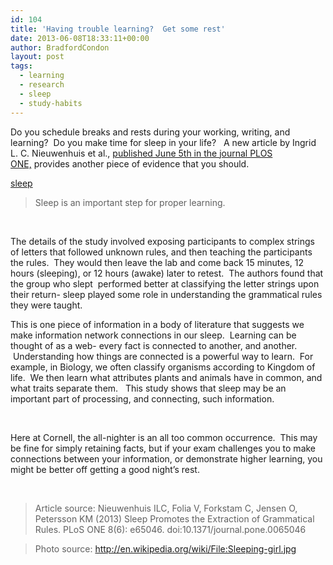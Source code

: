 ```yaml
---
id: 104
title: 'Having trouble learning?  Get some rest'
date: 2013-06-08T18:33:11+00:00
author: BradfordCondon
layout: post
tags:
  - learning
  - research
  - sleep
  - study-habits
---
```

Do you schedule breaks and rests during your working, writing, and learning?  Do you make time for sleep in your life?   A new article by Ingrid L. C. Nieuwenhuis et al., [published June 5th in the journal PLOS ONE,](http://www.plosone.org/article/info%3Adoi%2F10.1371%2Fjournal.pone.0065046) provides another piece of evidence that you should.

[sleep](/wp-content/uploads/2013/06/sleeping-girl.jpg)
>Sleep is an important step for proper learning.

&nbsp;

The details of the study involved exposing participants to complex strings of letters that followed unknown rules, and then teaching the participants the rules.  They would then leave the lab and come back 15 minutes, 12 hours (sleeping), or 12 hours (awake) later to retest.  The authors found that the group who slept  performed better at classifying the letter strings upon their return- sleep played some role in understanding the grammatical rules they were taught.

This is one piece of information in a body of literature that suggests we make information network connections in our sleep.  Learning can be thought of as a web- every fact is connected to another, and another.  Understanding how things are connected is a powerful way to learn.  For example, in Biology, we often classify organisms according to Kingdom of life.  We then learn what attributes plants and animals have in common, and what traits separate them.   This study shows that sleep may be an important part of processing, and connecting, such information.

&nbsp;

Here at Cornell, the all-nighter is an all too common occurrence.  This may be fine for simply retaining facts, but if your exam challenges you to make connections between your information, or demonstrate higher learning, you might be better off getting a good night&#8217;s rest.

&nbsp;

>Article source:
Nieuwenhuis ILC, Folia V, Forkstam C, Jensen O, Petersson KM (2013) Sleep Promotes the Extraction of Grammatical Rules. PLoS ONE 8(6): e65046. doi:10.1371/journal.pone.0065046

>Photo source:
http://en.wikipedia.org/wiki/File:Sleeping-girl.jpg
